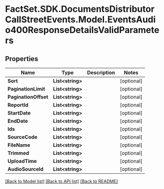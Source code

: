 # FactSet.SDK.DocumentsDistributorCallStreetEvents.Model.EventsAudio400ResponseDetailsValidParameters

## Properties

Name | Type | Description | Notes
------------ | ------------- | ------------- | -------------
**Sort** | **List&lt;string&gt;** |  | [optional] 
**PaginationLimit** | **List&lt;string&gt;** |  | [optional] 
**PaginationOffset** | **List&lt;string&gt;** |  | [optional] 
**ReportId** | **List&lt;string&gt;** |  | [optional] 
**StartDate** | **List&lt;string&gt;** |  | [optional] 
**EndDate** | **List&lt;string&gt;** |  | [optional] 
**Ids** | **List&lt;string&gt;** |  | [optional] 
**SourceCode** | **List&lt;string&gt;** |  | [optional] 
**FileName** | **List&lt;string&gt;** |  | [optional] 
**Trimmed** | **List&lt;string&gt;** |  | [optional] 
**UploadTime** | **List&lt;string&gt;** |  | [optional] 
**AudioSourceId** | **List&lt;string&gt;** |  | [optional] 

[[Back to Model list]](../README.md#documentation-for-models) [[Back to API list]](../README.md#documentation-for-api-endpoints) [[Back to README]](../README.md)

